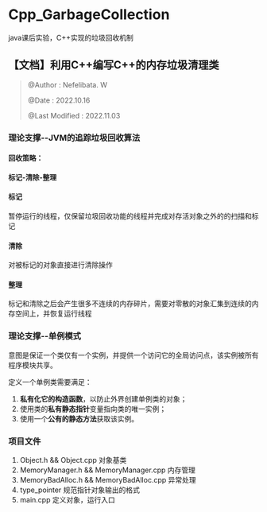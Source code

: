 # Cpp_GarbageCollection
java课后实验，C++实现的垃圾回收机制

## 【文档】利用C++编写C++的内存垃圾清理类

> @Author : Nefelibata. W
>
> @Date :  2022.10.16
>
> @Last Modified : 2022.11.03

### 理论支撑--JVM的追踪垃圾回收算法

#### 回收策略：

**标记-清除-整理** 

#### 标记

暂停运行的线程，仅保留垃圾回收功能的线程并完成对存活对象之外的的扫描和标记

#### 清除

对被标记的对象直接进行清除操作

#### 整理

标记和清除之后会产生很多不连续的内存碎片，需要对零散的对象汇集到连续的内存空间上，并恢复运行线程

### 理论支撑--单例模式

意图是保证一个类仅有一个实例，并提供一个访问它的全局访问点，该实例被所有程序模块共享。

定义一个单例类需要满足：

1. **私有化它的构造函数**，以防止外界创建单例类的对象；
2. 使用类的**私有静态指针**变量指向类的唯一实例；
3. 使用一个**公有的静态方法**获取该实例。

### 项目文件

1. Object.h      &&   Object.cpp    对象基类
2. MemoryManager.h    &&  MemoryManager.cpp   内存管理
3. MemoryBadAlloc.h && MemoryBadAlloc.cpp   异常处理
4. type_pointer   规范指针对象输出的格式
5. main.cpp   定义对象，运行入口

